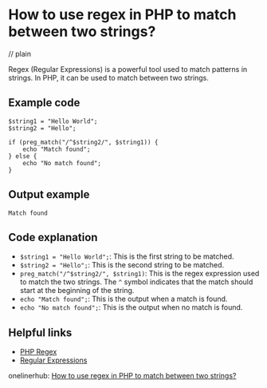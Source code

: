 # How to use regex in PHP to match between two strings?
// plain

Regex (Regular Expressions) is a powerful tool used to match patterns in strings. In PHP, it can be used to match between two strings.

## Example code

```
$string1 = "Hello World";
$string2 = "Hello";

if (preg_match("/^$string2/", $string1)) {
    echo "Match found";
} else {
    echo "No match found";
}
```

## Output example

```
Match found
```

## Code explanation

- `$string1 = "Hello World";`: This is the first string to be matched.
- `$string2 = "Hello";`: This is the second string to be matched.
- `preg_match("/^$string2/", $string1)`: This is the regex expression used to match the two strings. The `^` symbol indicates that the match should start at the beginning of the string.
- `echo "Match found";`: This is the output when a match is found.
- `echo "No match found";`: This is the output when no match is found.

## Helpful links
- [PHP Regex](https://www.php.net/manual/en/book.pcre.php)
- [Regular Expressions](https://www.regular-expressions.info/)

onelinerhub: [How to use regex in PHP to match between two strings?](https://onelinerhub.com/php-regex/how-to-use-regex-in-php-to-match-between-two-strings)